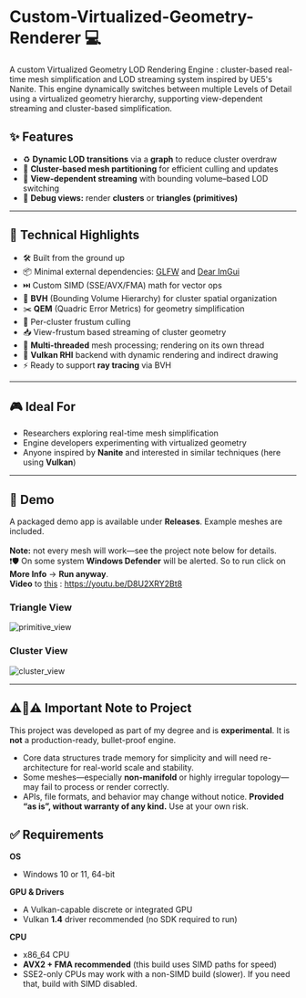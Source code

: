 # Custom-Virtualized-Geometry-Renderer 💻
A custom Virtualized Geometry LOD Rendering Engine : cluster-based real-time mesh simplification and LOD streaming system inspired by UE5's Nanite. This engine dynamically switches between multiple Levels of Detail using a virtualized geometry hierarchy, supporting view-dependent streaming and cluster-based simplification.

## ✨ Features
- ♻️ **Dynamic LOD transitions** via a **graph** to reduce cluster overdraw  
- 🧩 **Cluster-based mesh partitioning** for efficient culling and updates  
- 🚀 **View-dependent streaming** with bounding volume–based LOD switching  
- 🍭 **Debug views:** render **clusters** or **triangles (primitives)**
---
## 🔧 Technical Highlights
- 🛠️ Built from the ground up
- 📦 Minimal external dependencies: [GLFW](https://www.glfw.org/) and [Dear ImGui](https://github.com/ocornut/imgui)
- ⏭️ Custom SIMD (SSE/AVX/FMA) math for vector ops
- 🌲 **BVH** (Bounding Volume Hierarchy) for cluster spatial organization
- ✂️ **QEM** (Quadric Error Metrics) for geometry simplification
- 🎯 Per-cluster frustum culling
- 📥 View-frustum based streaming of cluster geometry
- 🧵 **Multi-threaded** mesh processing; rendering on its own thread
- 🌋 **Vulkan RHI** backend with dynamic rendering and indirect drawing
- ⚡️ Ready to support **ray tracing** via BVH
---
## 🎮 Ideal For
- Researchers exploring real-time mesh simplification  
- Engine developers experimenting with virtualized geometry  
- Anyone inspired by **Nanite** and interested in similar techniques (here using **Vulkan**)
---
## 🎥 Demo
A packaged demo app is available under **Releases**. Example meshes are included.<br>  
**Note:** not every mesh will work—see the project note below for details.<br>
❗️🛡️ On some system **Windows Defender**  will be alerted. So to run click on **More Info** -> **Run anyway**.<br>
**Video** to [this](https://youtu.be/D8U2XRY2Bt8) : https://youtu.be/D8U2XRY2Bt8

### Triangle View
![primitive_view](https://github.com/user-attachments/assets/a9ed94d2-7118-47bd-86d3-0f5ba690bb0b)

### Cluster View
![cluster_view](https://github.com/user-attachments/assets/84c4f374-0396-4df2-bed2-5ee1261dde27)

---
## ⚠️🚧⚠️ Important Note to Project
This project was developed as part of my degree and is **experimental**. It is **not** a production-ready, bullet-proof engine.
- Core data structures trade memory for simplicity and will need re-architecture for real-world scale and stability.
- Some meshes—especially **non-manifold** or highly irregular topology—may fail to process or render correctly.
- APIs, file formats, and behavior may change without notice.
**Provided “as is”, without warranty of any kind.** Use at your own risk.

## ✅ Requirements
**OS**
- Windows 10 or 11, 64-bit
 
**GPU & Drivers**
- A Vulkan-capable discrete or integrated GPU
- Vulkan **1.4** driver recommended (no SDK required to run)

**CPU**
- x86_64 CPU
- **AVX2 + FMA recommended** (this build uses SIMD paths for speed)
- SSE2-only CPUs may work with a non-SIMD build (slower). If you need that, build with SIMD disabled.



